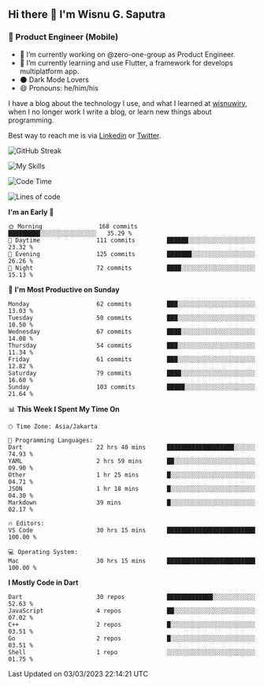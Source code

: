 ## Hi there 👋 I'm Wisnu G. Saputra

### :mobile_phone_off: Product Engineer (Mobile)

- 🔭 I’m currently working on @zero-one-group as Product Engineer.
- 🌱 I’m currently learning and use Flutter, a framework for develops multiplatform app.
- 🌑 Dark Mode Lovers
- 😄 Pronouns: he/him/his

I have a blog about the technology I use, and what I learned at [wisnuwiry](https://wisnuwiry.space/), when I no longer work I write a blog, or learn new things about programming.

Best way to reach me is via [Linkedin](https://www.linkedin.com/in/wisnu-saputra/) or [Twitter](https://twitter.com/wisnuwiry).

![GitHub Streak](https://streak-stats.demolab.com?user=wisnuwiry&theme=dark&hide_border=true)

![My Skills](https://skillicons.dev/icons?i=dart,flutter,kotlin,swift,js,css,neovim,git,linux&perline=5)

<!--START_SECTION:waka-->
![Code Time](http://img.shields.io/badge/Code%20Time-274%20hrs%2039%20mins-blue)

![Lines of code](https://img.shields.io/badge/From%20Hello%20World%20I%27ve%20Written-1.8%20million%20lines%20of%20code-blue)

**I'm an Early 🐤** 

```text
🌞 Morning                168 commits         █████████░░░░░░░░░░░░░░░░   35.29 % 
🌆 Daytime                111 commits         ██████░░░░░░░░░░░░░░░░░░░   23.32 % 
🌃 Evening                125 commits         ███████░░░░░░░░░░░░░░░░░░   26.26 % 
🌙 Night                  72 commits          ████░░░░░░░░░░░░░░░░░░░░░   15.13 % 
```
📅 **I'm Most Productive on Sunday** 

```text
Monday                   62 commits          ███░░░░░░░░░░░░░░░░░░░░░░   13.03 % 
Tuesday                  50 commits          ███░░░░░░░░░░░░░░░░░░░░░░   10.50 % 
Wednesday                67 commits          ████░░░░░░░░░░░░░░░░░░░░░   14.08 % 
Thursday                 54 commits          ███░░░░░░░░░░░░░░░░░░░░░░   11.34 % 
Friday                   61 commits          ███░░░░░░░░░░░░░░░░░░░░░░   12.82 % 
Saturday                 79 commits          ████░░░░░░░░░░░░░░░░░░░░░   16.60 % 
Sunday                   103 commits         █████░░░░░░░░░░░░░░░░░░░░   21.64 % 
```


📊 **This Week I Spent My Time On** 

```text
🕑︎ Time Zone: Asia/Jakarta

💬 Programming Languages: 
Dart                     22 hrs 40 mins      ███████████████████░░░░░░   74.93 % 
YAML                     2 hrs 59 mins       ██░░░░░░░░░░░░░░░░░░░░░░░   09.90 % 
Other                    1 hr 25 mins        █░░░░░░░░░░░░░░░░░░░░░░░░   04.71 % 
JSON                     1 hr 18 mins        █░░░░░░░░░░░░░░░░░░░░░░░░   04.30 % 
Markdown                 39 mins             █░░░░░░░░░░░░░░░░░░░░░░░░   02.17 % 

🔥 Editors: 
VS Code                  30 hrs 15 mins      █████████████████████████   100.00 % 

💻 Operating System: 
Mac                      30 hrs 15 mins      █████████████████████████   100.00 % 
```

**I Mostly Code in Dart** 

```text
Dart                     30 repos            █████████████░░░░░░░░░░░░   52.63 % 
JavaScript               4 repos             ██░░░░░░░░░░░░░░░░░░░░░░░   07.02 % 
C++                      2 repos             █░░░░░░░░░░░░░░░░░░░░░░░░   03.51 % 
Go                       2 repos             █░░░░░░░░░░░░░░░░░░░░░░░░   03.51 % 
Shell                    1 repo              ░░░░░░░░░░░░░░░░░░░░░░░░░   01.75 % 
```




 Last Updated on 03/03/2023 22:14:21 UTC
<!--END_SECTION:waka-->
